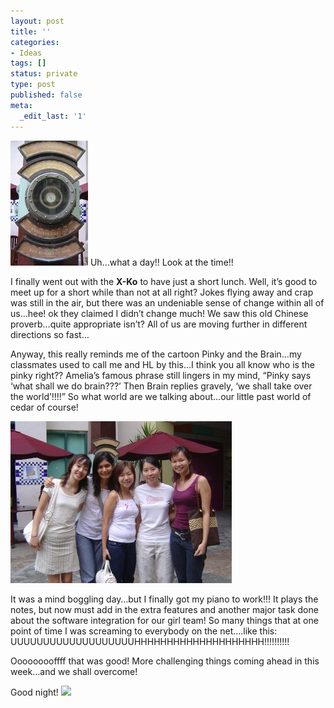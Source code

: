 ```yaml
---
layout: post
title: ''
categories:
- Ideas
tags: []
status: private
type: post
published: false
meta:
  _edit_last: '1'
---
```

![](/img/pro.jpg) Uh…what a day!! Look at the time!!

I finally went out with the **X-Ko** to have just a short lunch. Well, it’s good to meet up for a short while than not at all right? Jokes flying away and crap was still in the air, but there was an undeniable sense of change within all of us…hee! ok they claimed I didn’t change much! We saw this old Chinese proverb…quite appropriate isn’t? All of us are moving further in different directions so fast…

Anyway, this really reminds me of the cartoon Pinky and the Brain…my classmates used to call me and HL by this…I think you all know who is the pinky right?? Amelia’s famous phrase still lingers in my mind, “Pinky says ‘what shall we do brain???’ Then Brain replies gravely, ‘we shall take over the world’!!!!” So what world are we talking about…our little past world of cedar of course!

![](/img/exco11.jpg)

It was a mind boggling day…but I finally got my piano to work!!! It plays the notes, but now must add in the extra features and another major task done about the software integration for our girl team! So many things that at one point of time I was screaming to everybody on the net….like this: UUUUUUUUUUUUUUUUUUUHHHHHHHHHHHHHHHHHHHH!!!!!!!!!!

Ooooooooffff that was good! More challenging things coming ahead in this week…and we shall overcome!

Good night! ![](http://www.clicksmilies.com/s0105/aetsch/cheeky-smiley-004.gif)
